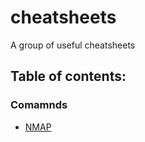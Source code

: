 # cheatsheets
A group of useful cheatsheets

## Table of contents:
### Comamnds
- [NMAP](./cmds/nmap.md)
